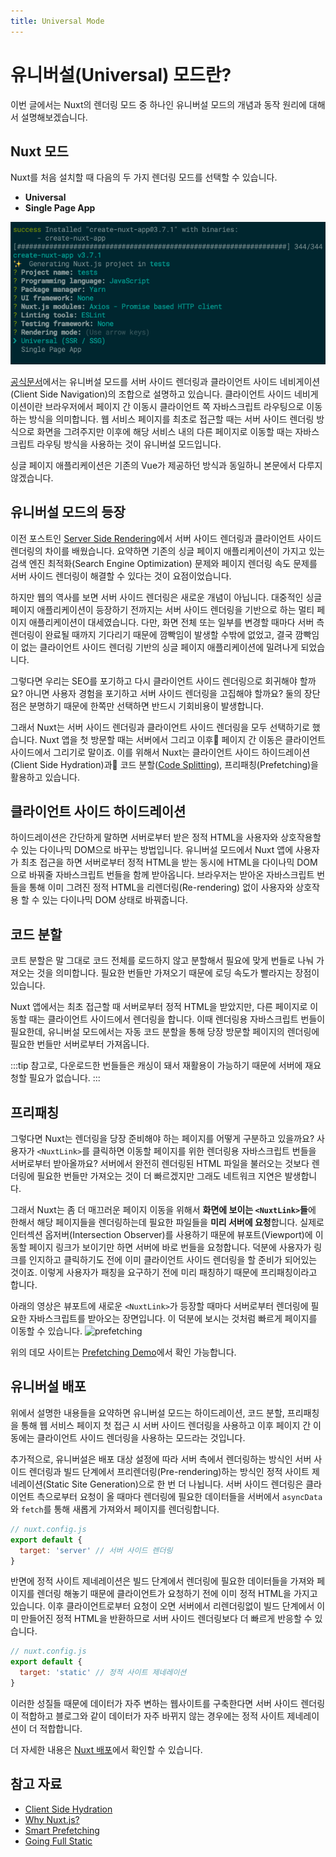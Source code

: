 ```yaml
---
title: Universal Mode
---
```


# 유니버설(Universal) 모드란?
이번 글에서는 Nuxt의 렌더링 모드 중 하나인 유니버설 모드의 개념과 동작 원리에 대해서 설명해보겠습니다.

## Nuxt 모드

Nuxt를 처음 설치할 때 다음의 두 가지 렌더링 모드를 선택할 수 있습니다. 
  * **Universal**
  * **Single Page App**
  
![rendering-mode](./images/rendering-mode.png)

[공식문서](https://nuxtjs.org/docs/2.x/configuration-glossary/configuration-mode)에서는 유니버설 모드를 서버 사이드 렌더링과 클라이언트 사이드 네비게이션(Client Side Navigation)의 조합으로 설명하고 있습니다. 클라이언트 사이드 네비게이션이란 브라우저에서 페이지 간 이동시 클라이언트 쪽 자바스크립트 라우팅으로 이동하는 방식을 의미합니다. 웹 서비스 페이지를 최초로 접근할 때는 서버 사이드 렌더링 방식으로 화면을 그려주지만 이후에 해당 서비스 내의 다른 페이지로 이동할 때는 자바스크립트 라우팅 방식을 사용하는 것이 유니버설 모드입니다. 

싱글 페이지 애플리케이션은 기존의 Vue가 제공하던 방식과 동일하니 본문에서 다루지 않겠습니다.


## 유니버설 모드의 등장

이전 포스트인 [Server Side Rendering](/nuxt/ssr.html)에서 서버 사이드 렌더링과 클라이언트 사이드 렌더링의 차이를 배웠습니다. 요약하면 기존의 싱글 페이지 애플리케이션이 가지고 있는 검색 엔진 최적화(Search Engine Optimization) 문제와 페이지 렌더링 속도 문제를 서버 사이드 렌더링이 해결할 수 있다는 것이 요점이었습니다. 

하지만 웹의 역사를 보면 서버 사이드 렌더링은 새로운 개념이 아닙니다. 대중적인 싱글 페이지 애플리케이션이 등장하기 전까지는 서버 사이드 렌더링을 기반으로 하는 멀티 페이지 애플리케이션이 대세였습니다. 다만, 화면 전체 또는 일부를 변경할 때마다 서버 측 렌더링이 완료될 때까지 기다리기 때문에 깜빡임이 발생할 수밖에 없었고, 결국 깜빡임이 없는 클라이언트 사이드 렌더링 기반의 싱글 페이지 애플리케이션에 밀려나게 되었습니다.

그렇다면 우리는 SEO를 포기하고 다시 클라이언트 사이드 렌더링으로 회귀해야 할까요? 아니면 사용자 경험을 포기하고 서버 사이드 렌더링을 고집해야 할까요? 둘의 장단점은 분명하기 때문에 한쪽만 선택하면 반드시 기회비용이 발생합니다. 

그래서 Nuxt는 서버 사이드 렌더링과 클라이언트 사이드 렌더링을 모두 선택하기로 했습니다. Nuxt 앱을 첫 방문할 때는 서버에서 그리고 이후 페이지 간 이동은 클라이언트 사이드에서 그리기로 말이죠. 이를 위해서 Nuxt는 클라이언트 사이드 하이드레이션(Client Side Hydration)과 코드 분할([Code Splitting](/advanced/code-splitting.html)), 프리패칭(Prefetching)을 활용하고 있습니다.

## 클라이언트 사이드 하이드레이션

하이드레이션은 간단하게 말하면 서버로부터 받은 정적 HTML을 사용자와 상호작용할 수 있는 다이나믹 DOM으로 바꾸는 방법입니다. 유니버설 모드에서 Nuxt 앱에 사용자가 최초 접근을 하면 서버로부터 정적 HTML을 받는 동시에 HTML을 다이나믹 DOM으로 바꿔줄 자바스크립트 번들을 함께 받아옵니다. 브라우저는 받아온 자바스크립트 번들을 통해 이미 그려진 정적 HTML을 리렌더링(Re-rendering) 없이 사용자와 상호작용 할 수 있는 다이나믹 DOM 상태로 바꿔줍니다.

## 코드 분할

코트 분할은 말 그대로 코드 전체를 로드하지 않고 분할해서 필요에 맞게 번들로 나눠 가져오는 것을 의미합니다. 필요한 번들만 가져오기 때문에 로딩 속도가 빨라지는 장점이 있습니다. 

Nuxt 앱에서는 최초 접근할 때 서버로부터 정적 HTML을 받았지만, 다른 페이지로 이동할 때는 클라이언트 사이드에서 렌더링을 합니다. 이때 렌더링용 자바스크립트 번들이 필요한데, 유니버설 모드에서는 자동 코드 분할을 통해 당장 방문할 페이지의 렌더링에 필요한 번들만 서버로부터 가져옵니다.

:::tip
참고로, 다운로드한 번들들은 캐싱이 돼서 재활용이 가능하기 때문에 서버에 재요청할 필요가 없습니다.
:::

## 프리패칭

그렇다면 Nuxt는 렌더링을 당장 준비해야 하는 페이지를 어떻게 구분하고 있을까요? 사용자가 `<NuxtLink>`를 클릭하면 이동할 페이지를 위한 렌더링용 자바스크립트 번들을 서버로부터 받아올까요? 서버에서 완전히 렌더링된 HTML 파일을 불러오는 것보다 렌더링에 필요한 번들만 가져오는 것이 더 빠르겠지만 그래도 네트워크 지연은 발생합니다.  

그래서 Nuxt는 좀 더 매끄러운 페이지 이동을 위해서 **화면에 보이는 `<NuxtLink>`들**에 한해서 해당 페이지들을 렌더링하는데 필요한 파일들을 **미리 서버에 요청**합니다. 실제로 인터섹션 옵저버(Intersection Observer)를 사용하기 때문에 뷰포트(Viewport)에 이동할 페이지 링크가 보이기만 하면 서버에 바로 번들을 요청합니다. 덕분에 사용자가 링크를 인지하고 클릭하기도 전에 이미 클라이언트 사이드 렌더링을 할 준비가 되어있는 것이죠. 이렇게 사용자가 패칭을 요구하기 전에 미리 패칭하기 때문에 프리패칭이라고 합니다.

아래의 영상은 뷰포트에 새로운 `<NuxtLink>`가 등장할 때마다 서버로부터 렌더링에 필요한 자바스크립트를 받아오는 장면입니다. 이 덕분에 보시는 것처럼 빠르게 페이지를 이동할 수 있습니다.
![prefetching](./images/prefetching.gif)

위의 데모 사이트는 [Prefetching Demo](https://nuxt-prefetch.surge.sh)에서 확인 가능합니다.

## 유니버설 배포

위에서 설명한 내용들을 요약하면 유니버설 모드는 하이드레이션, 코드 분할, 프리패칭을 통해 웹 서비스 페이지 첫 접근 시 서버 사이드 렌더링을 사용하고 이후 페이지 간 이동에는 클라이언트 사이드 렌더링을 사용하는 모드라는 것입니다.

추가적으로, 유니버설은 배포 대상 설정에 따라 서버 측에서 렌더링하는 방식인 서버 사이드 렌더링과 빌드 단계에서 프리렌더링(Pre-rendering)하는 방식인 정적 사이트 제네레이션(Static Site Generation)으로 한 번 더 나뉩니다. 서버 사이드 렌더링은 클라이언트 측으로부터 요청이 올 때마다 렌더링에 필요한 데이터들을 서버에서 `asyncData` 와 `fetch`를 통해 새롭게 가져와서 페이지를 렌더링합니다.  

```js
// nuxt.config.js
export default {
  target: 'server' // 서버 사이드 렌더링
}
```
반면에 정적 사이트 제네레이션은 빌드 단계에서 렌더링에 필요한 데이터들을 가져와 페이지를 렌더링 해놓기 때문에 클라이언트가 요청하기 전에 이미 정적 HTML을 가지고 있습니다. 이후 클라이언트로부터 요청이 오면 서버에서 리렌더링없이 빌드 단계에서 이미 만들어진 정적 HTML을 반환하므로 서버 사이드 렌더링보다 더 빠르게 반응할 수 있습니다.

```js
// nuxt.config.js
export default {
  target: 'static' // 정적 사이트 제네레이션
}
```

이러한 성질들 때문에 데이터가 자주 변하는 웹사이트를 구축한다면 서버 사이드 렌더링이 적합하고 블로그와 같이 데이터가 자주 바뀌지 않는 경우에는 정적 사이트 제네레이션이 더 적합합니다.

더 자세한 내용은 [Nuxt 배포](/nuxt/deployment.html)에서 확인할 수 있습니다.

## 참고 자료
- [Client Side Hydration](https://ssr.vuejs.org/guide/hydration.html)
- [Why Nuxt.js?](https://blog.logrocket.com/server-side-rendering-with-vue-and-nuxt-js-64a6d99f5a82/)
- [Smart Prefetching](https://nuxtjs.org/docs/2.x/features/nuxt-components#prefetchlinks) 
- [Going Full Static](https://nuxtjs.org/blog/going-full-static#smarter-nuxt-generate)